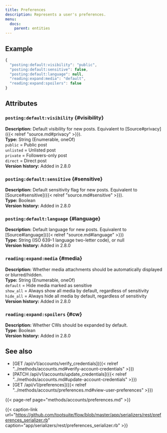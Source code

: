 ```yaml
---
title: Preferences
description: Represents a user's preferences.
menu:
  docs:
    parent: entities
---
```


## Example

```javascript
{
  "posting:default:visibility": "public",
  "posting:default:sensitive": false,
  "posting:default:language": null,
  "reading:expand:media": "default",
  "reading:expand:spoilers": false
}
```

## Attributes

### `posting:default:visibility` {#visibility}

**Description:** Default visibility for new posts. Equivalent to [Source\#privacy]({{< relref "source.md#privacy" >}}).\
**Type:** String \(Enumerable, oneOf\)\
`public` = Public post\
`unlisted` = Unlisted post\
`private` = Followers-only post\
`direct` = Direct post\
**Version history:** Added in 2.8.0

### `posting:default:sensitive` {#sensitive}

**Description:** Default sensitivity flag for new posts. Equivalent to [Source\#sensitive]({{< relref "source.md#sensitive" >}}).\
**Type:** Boolean\
**Version history:** Added in 2.8.0

### `posting:default:language` {#language}

**Description:** Default language for new posts. Equivalent to [Source\#language]({{< relref "source.md#language" >}})\
**Type:** String \(ISO 639-1 language two-letter code\), or null\
**Version history:** Added in 2.8.0

### `reading:expand:media` {#media}

**Description:** Whether media attachments should be automatically displayed or blurred/hidden.\
**Type:** String \(Enumerable, oneOf\)\
`default` = Hide media marked as sensitive\
`show_all` = Always show all media by default, regardless of sensitivity\
`hide_all` = Always hide all media by default, regardless of sensitivity\
**Version history:** Added in 2.8.0

### `reading:expand:spoilers` {#cw}

**Description:** Whether CWs should be expanded by default.\
**Type:** Boolean\
**Version history:** Added in 2.8.0

## See also

* [GET /api/v1/accounts/verify\_credentials]({{< relref "../methods/accounts.md#verify-account-credentials" >}})
* [PATCH /api/v1/accounts/update\_credentials]({{< relref "../methods/accounts.md#update-account-credentials" >}})
* [GET /api/v1/preferences]({{< relref "../methods/accounts/preferences.md#view-user-preferences" >}})

{{< page-ref page="methods/accounts/preferences.md" >}}

{{< caption-link url="https://github.com/tootsuite/flow/blob/master/app/serializers/rest/preferences_serializer.rb" caption="app/serializers/rest/preferences\_serializer.rb" >}}



